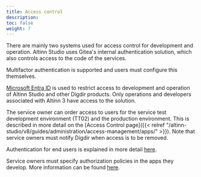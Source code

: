 ```yaml
---
title: Access control
description: 
toc: false
weight: 7
---
```


There are mainly two systems used for access control for development and operation.
Altinn Studio uses Gitea's internal authentication solution, which also controls access to the code of the services.

Multifactor authentication is supported and users must configure this themselves.

[Microsoft Entra ID](https://www.microsoft.com/en-us/security/business/identity-access/microsoft-entra-id) is used to
restrict access to development and operation of Altinn Studio and other Digdir products.
Only operations and developers associated with Altinn 3 have access to the solution.

The service owner can order access to users for the service test development environment (TT02) and the production environment.
This is described in more detail on the [Access Control page]({{< relref "/altinn-studio/v8/guides/administration/access-management/apps/" >}}).
Note that service owners must notify Digdir when access is to be removed.

Authentication for end users is explained in more detail [here](/api/authentication/).

Service owners must specify authorization policies in the apps they develop.
More information can be found [here](/altinn-studio/v8/reference/configuration/authorization/).

